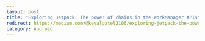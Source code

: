 ```yaml
---
layout: post
title: "Exploring Jetpack: The power of chains in the WorkManager APIs"
redirect: https://medium.com/@kevalpatel2106/exploring-jetpack-the-power-of-chains-in-the-workmanager-apis-30509ca4b2c
category: Android
---
```

